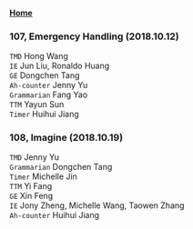 #### [Home](https://eshtmc.github.io/)    
### 107, Emergency Handling (2018.10.12)   
`TMD` Hong Wang   
`IE` Jun Liu, Ronaldo Huang   
`GE` Dongchen Tang   
`Ah-counter` Jenny Yu   
`Grammarian` Fang Yao   
`TTM` Yayun Sun   
`Timer` Huihui Jiang   

### 108, Imagine (2018.10.19)   
`TMD` Jenny Yu   
`Grammarian` Dongchen Tang   
`Timer` Michelle Jin   
`TTM` Yi Fang   
`GE` Xin Feng   
`IE` Jony Zheng, Michelle Wang, Taowen Zhang   
`Ah-counter` Huihui Jiang   
